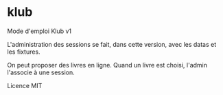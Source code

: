 klub
====
Mode d'emploi Klub v1

L'administration des sessions se fait, dans cette version, avec les datas et les fixtures.

On peut proposer des livres en ligne. Quand un livre est choisi, l'admin l'associe à une session.

Licence MIT
